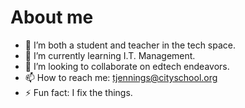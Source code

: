 # About me

- 👀 I’m both a student and teacher in the tech space.
- 🌱 I’m currently learning I.T. Management.
- 💞️ I’m looking to collaborate on edtech endeavors.
- 📫 How to reach me: tjennings@cityschool.org
- ⚡ Fun fact: I fix the things.
